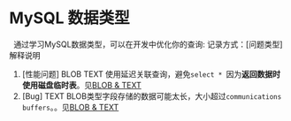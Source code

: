 # MySQL 数据类型
&nbsp;&nbsp;通过学习MySQL数据类型，可以在开发中优化你的查询: 记录方式：[问题类型]解释说明
1. [性能问题] BLOB TEXT 使用延迟关联查询，避免`select * `因为**返回数据时使用磁盘临时表**。见[BLOB & TEXT](./000.The%20BLOB%20and%20TEXT%20Types.md)
2. [Bug] TEXT BLOB类型字段存储的数据可能太长，大小超过`communications buffers`。。见[BLOB & TEXT](./000.The%20BLOB%20and%20TEXT%20Types.md)